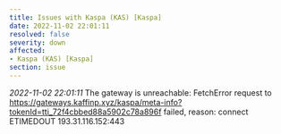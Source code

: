 ```yaml
---
title: Issues with Kaspa (KAS) [Kaspa]
date: 2022-11-02 22:01:11
resolved: false
severity: down
affected:
- Kaspa (KAS) [Kaspa]
section: issue
---
```


*2022-11-02 22:01:11* The gateway is unreachable: FetchError request to https://gateways.kaffinp.xyz/kaspa/meta-info?tokenId=tti_72f4cbbed88a5902c78a896f failed, reason: connect ETIMEDOUT 193.31.116.152:443